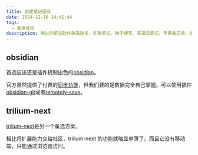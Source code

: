 ```yaml
---
title: 自建笔记服务
date: 2024-12-16 14:41:44
tags:
  - 善用佳软
description: 用过的笔记软件越来越多，印象笔记、锤子便签、有道云笔记、苹果备忘录、Obsidian……越来越难以管理，看看有没有合适的自建笔记服务。
---
```


## obsidian

首选应该还是插件机制出色的[obsidian](https://obsidian.md/)。

官方虽然提供了付费的[同步功能](https://obsidian.md/sync)，但我们要的是数据完全自己掌握。可以使用插件[obsidian-git](https://github.com/Vinzent03/obsidian-git)或者[remotely-save](https://github.com/remotely-save/remotely-save)。

## trilium-next

[trilium-next](https://github.com/TriliumNext/Notes)是另一个备选方案。

相比将扩展能力交给社区，trilium-next 的功能就略显单薄了。而且它没有移动端，只能通过浏览器访问。
